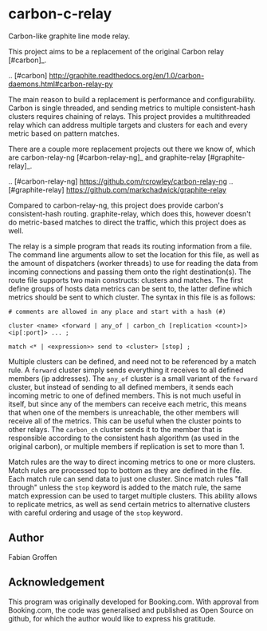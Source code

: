 carbon-c-relay
==============

Carbon-like graphite line mode relay.

This project aims to be a replacement of the original Carbon relay
[#carbon]_.

.. [#carbon] http://graphite.readthedocs.org/en/1.0/carbon-daemons.html#carbon-relay-py

The main reason to build a replacement is performance and
configurability.  Carbon is single threaded, and sending metrics to
multiple consistent-hash clusters requires chaining of relays.  This
project provides a multithreaded relay which can address multiple
targets and clusters for each and every metric based on pattern matches.

There are a couple more replacement projects out there we know of, which
are carbon-relay-ng [#carbon-relay-ng]_ and graphite-relay
[#graphite-relay]_.

.. [#carbon-relay-ng] https://github.com/rcrowley/carbon-relay-ng
.. [#graphite-relay] https://github.com/markchadwick/graphite-relay

Compared to carbon-relay-ng, this project does provide carbon's
consistent-hash routing.  graphite-relay, which does this, however
doesn't do metric-based matches to direct the traffic, which this
project does as well.

The relay is a simple program that reads its routing information from a
file.  The command line arguments allow to set the location for this
file, as well as the amount of dispatchers (worker threads) to use for
reading the data from incoming connections and passing them onto the
right destination(s).  The route file supports two main constructs:
clusters and matches.  The first define groups of hosts data metrics can
be sent to, the latter define which metrics should be sent to which
cluster.  The syntax in this file is as follows:

```
# comments are allowed in any place and start with a hash (#)

cluster <name> <forward | any_of | carbon_ch [replication <count>]> <ip[:port]> ... ;

match <* | <expression>> send to <cluster> [stop] ;
```

Multiple clusters can be defined, and need not to be referenced by a
match rule.  A `forward` cluster simply sends everything it receives to
all defined members (ip addresses).  The `any_of` cluster is a small
variant of the `forward` cluster, but instead of sending to all defined
members, it sends each incoming metric to one of defined members.  This
is not much useful in itself, but since any of the members can receive
each metric, this means that when one of the members is unreachable, the
other members will receive all of the metrics.  This can be useful when
the cluster points to other relays.  The `carbon_ch` cluster sends it to
the member that is responsible according to the consistent hash
algorithm (as used in the original carbon), or multiple members if
replication is set to more than 1.

Match rules are the way to direct incoming metrics to one or more
clusters.  Match rules are processed top to bottom as they are defined
in the file.  Each match rule can send data to just one cluster.  Since
match rules "fall through" unless the `stop` keyword is added to the
match rule, the same match expression can be used to target multiple
clusters.  This ability allows to replicate metrics, as well as send
certain metrics to alternative clusters with careful ordering and usage
of the `stop` keyword.


Author
------
Fabian Groffen


Acknowledgement
---------------
This program was originally developed for Booking.com.  With approval
from Booking.com, the code was generalised and published as Open Source
on github, for which the author would like to express his gratitude.
